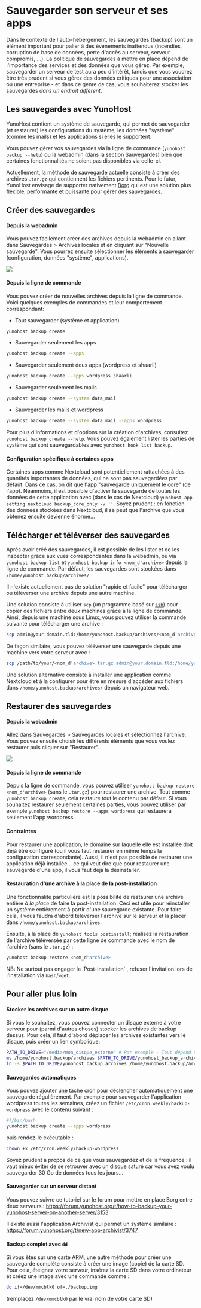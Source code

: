 Sauvegarder son serveur et ses apps
===================================

Dans le contexte de l'auto-hébergement, les sauvegardes (backup) sont un élément important pour palier à des événements inattendus (incendies, corruption de base de données, perte d'accès au serveur, serveur compromis, ...). La politique de sauvegardes à mettre en place dépend de l'importance des services et des données que vous gérez. Par exemple, sauvegarder un serveur de test aura peu d'intérêt, tandis que vous voudrez être très prudent si vous gérez des données critiques pour une association ou une entreprise - et dans ce genre de cas, vous souhaiterez stocker les sauvegardes *dans un endroit différent*.

Les sauvegardes avec YunoHost
-----------------------------

YunoHost contient un système de sauvegarde, qui permet de sauvegarder (et restaurer) les configurations du système, les données "système" (comme les mails) et les applications si elles le supportent.

Vous pouvez gérer vos sauvegardes via la ligne de commande (`yunohost backup --help`) ou la webadmin (dans la section Sauvegardes) bien que certaines fonctionnalités ne soient pas disponibles via celle-ci.

Actuellement, la méthode de sauvegarde actuelle consiste à créer des archives `.tar.gz` qui contiennent les fichiers pertinents. Pour le futur, YunoHost envisage de supporter nativement [Borg](https://www.borgbackup.org/) qui est une solution plus flexible, performante et puissante pour gérer des sauvegardes.

Créer des sauvegardes
---------------------

#### Depuis la webadmin

Vous pouvez facilement créer des archives depuis la webadmin en allant dans Sauvegardes > Archives locales et en cliquant sur "Nouvelle sauvegarde". Vous pourrez ensuite sélectionner les éléments à sauvegarder (configuration, données "système", applications).

![](/images/backup.png)

#### Depuis la ligne de commande

Vous pouvez créer de nouvelles archives depuis la ligne de commande. Voici quelques exemples de commandes et leur comportement correspondant:

- Tout sauvegarder (système et application)
```bash
yunohost backup create
```

- Sauvegarder seulement les apps
```bash
yunohost backup create --apps
```

- Sauvegarder seulement deux apps (wordpress et shaarli)
```bash
yunohost backup create --apps wordpress shaarli
```

- Sauvegarder seulement les mails
```bash
yunohost backup create --system data_mail
```

- Sauvegarder les mails et wordpress
```bash
yunohost backup create --system data_mail --apps wordpress
```

Pour plus d'informations et d'options sur la création d'archives, consultez `yunohost backup create --help`. Vous pouvez également lister les parties de système qui sont sauvegardables avec `yunohost hook list backup`.

#### Configuration spécifique à certaines apps

Certaines apps comme Nextcloud sont potentiellement rattachées à des quantités importantes de données, qui ne sont pas sauvegardées par défaut. Dans ce cas, on dit que l'app "sauvegarde uniquement le core" (de l'app). Néanmoins, il est possible d'activer la sauvegarde de toutes les données de cette application avec (dans le cas de Nextcloud) `yunohost app setting nextcloud backup_core_only -v ''`. Soyez prudent : en fonction des données stockées dans Nextcloud, il se peut que l'archive que vous obtenez ensuite devienne énorme...

Télécharger et téléverser des sauvegardes
-----------------------------------------

Après avoir créé des sauvegardes, il est possible de les lister et de les inspecter grâce aux vues correspondantes dans la webadmin, ou via `yunohost backup list` et `yunohost backup info <nom_d'archive>` depuis la ligne de commande. Par défaut, les sauvegardes sont stockées dans `/home/yunohost.backup/archives/`.

Il n'existe actuellement pas de solution "rapide et facile" pour télécharger ou téléverser une archive depuis une autre machine.

Une solution consiste à utiliser `scp` (un programme basé sur [`ssh`](/ssh)) pour copier des fichiers entre deux machines grâce à la ligne de commande. Ainsi, depuis une machine sous Linux, vous pouvez utiliser la commande suivante pour télécharger une archive :

```bash
scp admin@your.domain.tld:/home/yunohost.backup/archives/<nom_d'archive>.tar.gz ./
```

De façon similaire, vous pouvez téléverser une sauvegarde depuis une machine vers votre serveur avec :

```bash
scp /path/to/your/<nom_d'archive>.tar.gz admin@your.domain.tld:/home/yunohost.backup/archives/
```

Une solution alternative consiste à installer une application comme Nextcloud et à la configurer pour être en mesure d'accéder aux fichiers dans `/home/yunohost.backup/archives/` depuis un navigateur web.

Restaurer des sauvegardes
-------------------------

#### Depuis la webadmin

Allez dans Sauvegardes > Sauvegardes locales et sélectionnez l'archive. Vous pouvez ensuite choisir les différents éléments que vous voulez restaurer puis cliquer sur "Restaurer".

![](/images/restore.png)

#### Depuis la ligne de commande

Depuis la ligne de commande, vous pouvez utiliser `yunohost backup restore <nom_d'archive>` (sans le `.tar.gz`) pour restaurer une archive. Tout comme `yunohost backup create`, cela restaure tout le contenu par défaut. Si vous souhaitez restaurer seulement certaines parties, vous pouvez utiliser par exemple `yunohost backup restore --apps wordpress` qui restaurera seulement l'app wordpress.

#### Contraintes

Pour restaurer une application, le domaine sur laquelle elle est installée doit déjà être configuré (ou il vous faut restaurer en même temps la configuration correspondante). Aussi, il n'est pas possible de restaurer une application déjà installée... ce qui veut dire que pour restaurer une sauvegarde d'une app, il vous faut déjà la désinstaller.

#### Restauration d'une archive à la place de la post-installation

Une fonctionnalité particulière est la possibilité de restaurer une archive entière *à la place* de faire la post-installation. Ceci est utile pour réinstaller un système entièrement à partir d'une sauvegarde existante. Pour faire cela, il vous faudra d'abord téléverser l'archive sur le serveur et la placer dans `/home/yunohost.backup/archives`.

Ensuite, à la place de `yunohost tools postinstall`; réalisez la restauration de l'archive téléversée par cette ligne de commande avec le nom de l'archive (sans le `.tar.gz`) :

```bash
yunohost backup restore <nom_d'archive>
```

NB: Ne surtout pas engager la 'Post-Installation' , refuser l'invitation lors de l'installation via `bash`/`wget`.

Pour aller plus loin
--------------------

#### Stocker les archives sur un autre disque

Si vous le souhaitez, vous pouvez connecter un disque externe à votre serveur pour (parmi d'autres choses) stocker les archives de backup dessus. Pour cela, il faut d'abord déplacer les archives existantes vers le disque, puis créer un lien symbolique: 

```bash
PATH_TO_DRIVE="/media/mon_disque_externe" # Par exemple - Tout dépend d'où le disque est monté
mv /home/yunohost.backup/archives $PATH_TO_DRIVE/yunohost_backup_archives
ln -s $PATH_TO_DRIVE/yunohost_backup_archives /home/yunohost.backup/archives
```

#### Sauvegardes automatiques

Vous pouvez ajouter une tâche cron pour déclencher automatiquement une sauvegarde régulièrement. Par exemple pour sauvegarder l'application wordpress toutes les semaines, créez un fichier `/etc/cron.weekly/backup-wordpress` avec le contenu suivant :

```bash
#!/bin/bash
yunohost backup create --apps wordpress
```
puis rendez-le exécutable :

```bash
chown +x /etc/cron.weekly/backup-wordpress
```

Soyez prudent à propos de ce que vous sauvegardez et de la fréquence : il vaut mieux éviter de se retrouver avec un disque saturé car vous avez voulu sauvegarder 30 Go de données tous les jours...

#### Sauvegarder sur un serveur distant

Vous pouvez suivre ce tutoriel sur le forum pour mettre en place Borg entre deux serveurs : https://forum.yunohost.org/t/how-to-backup-your-yunohost-server-on-another-server/3153

Il existe aussi l'application Archivist qui permet un système similaire : https://forum.yunohost.org/t/new-app-archivist/3747

#### Backup complet avec `dd`

Si vous êtes sur une carte ARM, une autre méthode pour créer une sauvegarde complète consiste à créer une image (copie) de la carte SD. Pour cela, éteignez votre serveur, insérez la carte SD dans votre ordinateur et créez une image avec une commande comme :

```bash
dd if=/dev/mmcblk0 of=./backup.img
```

(remplacez `/dev/mmcblk0` par le vrai nom de votre carte SD)
